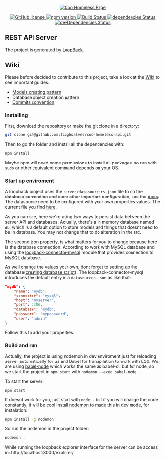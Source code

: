 <p align="center">
	<a href="http://coohomeless.me/landing-page/">
		<img src="http://coohomeless.me/landing-page/img/logotipo.png" alt="Coo Homeless Page">
	</a>
</p>
<p align="center">
	<a href="https://raw.githubusercontent.com/tiaghoalves/landing-page/gh-pages/LICENSE">
		<img src="https://img.shields.io/badge/license-MIT-blue.svg" alt="GitHub license">
	</a>
	<a href="https://www.npmjs.com/package/coohomeless-landing-page">
		<img src="https://img.shields.io/npm/v/coohomeless-landing-page.svg" alt="npm version">
	</a>
	<a href="https://travis-ci.org/tiaghoalves/landing-page">
		<img src="https://api.travis-ci.org/tiaghoalves/landing-page.svg?branch=master" alt="Build Status">
	</a>
	<a href="https://david-dm.org/tiaghoalves/landing-page">
		<img src="https://david-dm.org/tiaghoalves/landing-page/status.svg" alt="dependencies Status">
	</a>
	<a href="https://david-dm.org/tiaghoalves/landing-page?type=dev">
		<img src="https://david-dm.org/tiaghoalves/landing-page/dev-status.svg" alt="devDependencies Status">
	</a>
</p>

## REST API Server

The project is generated by [LoopBack](http://loopback.io).

## Wiki
Please before decided to contribute to this project, take a look at the [Wiki](https://github.com/tiaghoalves/coo-homeless-api/wiki/) to see important guides.
- [Models creating pattern](https://github.com/tiaghoalves/coo-homeless-api/wiki/Cria%C3%A7%C3%A3o-de-models)
- [Database object creation pattern](https://github.com/tiaghoalves/coo-homeless-api/wiki/Padr%C3%A3o-de-cria%C3%A7%C3%A3o-de-objetos-no-banco-de-dados)
- [Commits convention](https://github.com/tiaghoalves/coo-homeless-api/wiki/Conven%C3%A7%C3%A3o-de-commits)

### Installing
First, download the repository or make the git clone in a directory: 
```bash
git clone git@github.com:tiaghoalves/coo-homeless-api.git
```

Then to go the folder and install all the dependencies with:
```bash
npm install
```

Maybe npm will need some permissions to install all packages, so run with `sudo` or other equivalent command depends on your OS.

### Start up enviroment
A loopback project uses the `server/datasourcers.json` file to do the database connection and store other important configuration, see the [docs](https://loopback.io/doc/en/lb2/Advanced-topics-data-sources.html). The datasource need to be configured with your own properties values. The current file you find [here](https://github.com/tiaghoalves/coo-homeless-api/blob/master/server/datasources.json).

As you can see, here we're using two ways to persist data between the server API and databases. Actually, there's a in memory database named `db`, which is a default option to store models and things that doesnt need to be in database. You may not change that to do alteration in the src.

The second json property, is what matters for you to change because here is the database connection. According to work with MySQL database and using the [loopback-connector-mysql](https://github.com/strongloop/loopback-connector-mysql) module that provides connection to MySQL database.

As well change the values your own, dont forget to setting up the database([creating database script](https://github.com/tiaghoalves/coo-homeless-api/blob/master/server/sql/COOHOMELESS_DB.sql)). The loopback-connector-mysql introduces the default entry in a `datasources.json` as like that:
```json
"mydb": {
    "name": "mydb",
    "connector": "mysql",
    "host": "myserver",
    "port": 3306,
    "database": "mydb",
    "password": "mypassword",
    "user": "admin"
}
```
Follow this to add your properties.

### Build and run
Actually, the project is using nodemon in dev enviroment just for reloading server automatically for us and Babel for transpilation to work with ES6. We are using [babel-node](https://babeljs.io/docs/usage/cli/#babel-node) which works the same as babel-cli but for node, so we start the project in `npm start` with `nodemon --exec babel-node .`

To start the server:
```bash
npm start
```

If doesnt work for you, just start with `node .` but if you will change the code constantly, it will be cool install [nodemon](https://nodemon.io/) to made this in dev mode, for instalation:
```bash
npm install -g nodemon
```

So run the nodemon in the project folder:
```bash
nodemon .
```

While running the loopback explorer interface for the server can be access in: 
http://localhost:3000/explorer/
